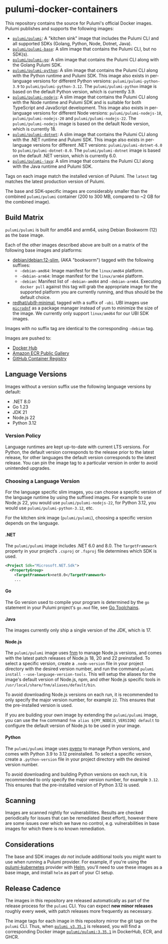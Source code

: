 # pulumi-docker-containers

This repository contains the source for Pulumi's official Docker images.  Pulumi publishes and supports the following images:

- [`pulumi/pulumi`](https://hub.docker.com/r/pulumi/pulumi): A "kitchen sink" image that includes the Pulumi CLI and all supported SDKs (Golang, Python, Node, Dotnet, Java).
- [`pulumi/pulumi-base`](https://hub.docker.com/r/pulumi/pulumi-base): A slim image that contains the Pulumi CLI, but no SDK(s).
- [`pulumi/pulumi-go`](https://hub.docker.com/r/pulumi/pulumi-go): A slim image that contains the Pulumi CLI along with the Golang Pulumi SDK.
- [`pulumi/pulumi-python`](https://hub.docker.com/r/pulumi/pulumi-python): A slim image that contains the Pulumi CLI along with the Python runtime and Pulumi SDK. This image also exists in per-language versions for different Python versions: `pulumi/pulumi-python-3.9` to `pulumi/pulumi-python-3.12`. The `pulumi/pulumi-python` image is based on the default Python version, which is currently 3.9.
- [`pulumi/pulumi-nodejs`](https://hub.docker.com/r/pulumi/pulumi-nodejs): A slim image that contains the Pulumi CLI along with the Node runtime and Pulumi SDK and is suitable for both TypeScript and JavaScript development. This image also exists in per-language versions for different Node versions: `pulumi/pulumi-nodejs-18`, `pulumi/pulumi-nodejs-20` and `pulumi/pulumi-nodejs-22`. The `pulumi/pulumi-nodejs` image is based on the default Node version, which is currently 18.
- [`pulumi/pulumi-dotnet`](https://hub.docker.com/r/pulumi/pulumi-dotnet): A slim image that contains the Pulumi CLI along with the .NET runtime and Pulumi SDK. This image also exists in per-language versions for different .NET versions: `pulumi/pulumi-dotnet-6.0` to `pulumi/pulumi-dotnet-8.0`. The `pulumi/pulumi-dotnet` image is based on the default .NET version, which is currently 6.0.
- [`pulumi/pulumi-java`](https://hub.docker.com/r/pulumi/pulumi-java): A slim image that contains the Pulumi CLI along with the Java runtime and Pulumi SDK.

Tags on each image match the installed version of Pulumi.  The `latest` tag matches the latest production version of Pulumi.

The base and SDK-specific images are considerably smaller than the combined `pulumi/pulumi` container (200 to 300 MB, compared to ~2 GB for the combined image).

## Build Matrix

`pulumi/pulumi` is built for amd64 and arm64, using Debian Bookworm (12) as the base image.

Each of the other images described above are built on a matrix of the following base images and platforms:

- [debian/debian:12-slim](https://github.com/debuerreotype/docker-debian-artifacts/blob/d99a48edaa18ad2bbb260c388b274c8c093f2d32/bullseye/slim/Dockerfile), (AKA "bookworm") tagged with the following suffixes:
  - `-debian-amd64`: Image manifest for the `linux/amd64` platform.
  - `-debian-arm64`: Image manifest for the `linux/arm64` platform.
  - `-debian`:  Manifest list of `-debian-amd64` and `-debian-arm64`.  Executing `docker pull` against this tag will grab the appropriate image for the supported platform you are currently running, and thus should be the default choice.
- [redhat/ubi9-minimal](https://hub.docker.com/r/redhat/ubi9-minimal), tagged with a suffix of `-ubi`.  UBI images use [`microdnf`](https://github.com/rpm-software-management/microdnf) as a package manager instead of yum to minimize the size of the image.  We currently only support `linux/amd64` for our UBI SDK images.

Images with no suffix tag are identical to the corresponding `-debian` tag.

Images are pushed to:

* [Docker Hub](https://hub.docker.com/u/pulumi)
* [Amazon ECR Public Gallery](https://gallery.ecr.aws/pulumi/)
* [GitHub Container Registry](https://github.com/orgs/pulumi/packages)

## Language Versions

Images without a version suffix use the following language versions by default:

 - .NET 8.0
 - Go 1.23
 - JDK 21
 - Node.js 22
 - Python 3.12

### Version Policy

Language runtimes are kept up-to-date with current LTS versions. For Python, the default version corresponds to the release prior to the latest release, for other languages the default version corresponds to the latest release. You can pin the image tag to a particular version in order to avoid unintended upgrades.

### Choosing a Language Version

For the language specific slim images, you can choose a specific version of the language runtime by using the suffixed images. For example to use Node.js 22, you would use `pulumi/pulumi-nodejs-22`, for Python 3.12, you would use `pulumi/pulumi-python-3.12`, etc.

For the kitchen sink image (`pulumi/pulumi`), choosing a specific version depends on the language.

#### .NET

The `pulumi/pulumi` image includes .NET 6.0 and 8.0. The `TargetFramework` property in your project’s `.csproj` or `.fsproj` file determines which SDK is used.

```xml
﻿<Project Sdk="Microsoft.NET.Sdk">
  <PropertyGroup>
    <TargetFramework>net8.0</TargetFramework>
    ...
```

#### Go

The Go version used to compile your program is determined by the `go` statement in your Pulumi project's `go.mod` file, see [Go Toolchains](https://go.dev/doc/toolchain).

#### Java

The images currently only ship a single version of the JDK, which is 17.

#### Node.js

The `pulumi/pulumi` image uses [fnm](https://github.com/Schniz/fnm) to manage Node.js versions, and comes with the latest patch releases of Node.js 18, 20 and 22 preinstalled. To select a specific version, create a `.node-version` file in your project directory with the desired version number, and run the command `pulumi install --use-language-version-tools`. This will setup the aliases for the image's default version of Node.js, npm, and other Node.js specific tools in `/usr/local/share/fnm/aliases/default/bin`.

To avoid downloading Node.js versions on each run, it is recommended to only specify the major version number, for example `22`. This ensures that the pre-installed version is used.

If you are building your own image by extending the `pulumi/pulumi` image, you can use the `fnm` command `fnm alias ${MY_NODEJS_VERSION} default` to configure the default version of Node.js to be used in your image.

#### Python

The `pulumi/pulumi` image uses [pyenv](https://github.com/pyenv/pyenv) to manage Python versions, and comes with Python 3.9 to 3.12 preinstalled. To select a specific version, create a `.python-version` file in your project directory with the desired version number.

To avoid downloading and building Python versions on each run, it is recommended to only specify the major version number, for example `3.12`. This ensures that the pre-installed version of Python 3.12 is used.

## Scanning

Images are scanned nightly for vulnerabilities.  Results are checked periodically for issues that can be remediated (best effort), however there are some issues over which we have no control, e.g. vulnerabilities in base images for which there is no known remediation.

## Considerations

The base and SDK images _do not_ include additional tools you might want to use when running a Pulumi provider. For example, if you're using the [pulumi-kubernetes](https://github.com/pulumi/pulumi-kubernetes) provider with [Helm](https://helm.sh/), you'll need to use these images as a base image, and install `helm` as part of your CI setup.

## Release Cadence

The images in this repository are released automatically as part of the release process for the `pulumi` CLI. You can expect **new minor releases** roughly every week, with patch releases more frequently as necessary.

The image tags for each image in this repository mirror the git tags on the `pulumi` CLI. Thus, when [`pulumi v3.35.1`](https://github.com/pulumi/pulumi/releases) is released, you will find a corresponding Docker image [`pulumi/pulumi:3.35.1`](https://hub.docker.com/r/pulumi/pulumi) in DockerHub, ECR, and GHCR.
